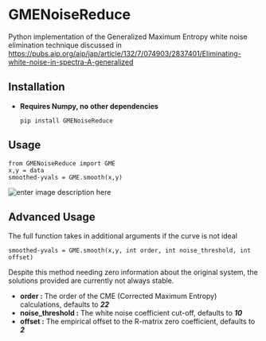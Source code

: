 # GMENoiseReduce

Python implementation of the Generalized Maximum Entropy white noise elimination technique discussed in https://pubs.aip.org/aip/jap/article/132/7/074903/2837401/Eliminating-white-noise-in-spectra-A-generalized

## Installation
	

 - **Requires Numpy, no other dependencies**

	`pip install GMENoiseReduce`

## Usage

    from GMENoiseReduce import GME
    x,y = data
    smoothed-yvals = GME.smooth(x,y)
  ![enter image description here](https://cdn.discordapp.com/attachments/282563337437315082/1198035188572246158/pt7tA2Qe8HMAAAAASUVORK5CYII.png?ex=679611f7&is=6794c077&hm=72fcd066c1f2adbd7cbccaa9ca63cd68f2ec800e72b1ab8e9089e33d2b4dcc5d&)
## Advanced Usage
The full function takes in additional arguments if the curve is not ideal 

    smoothed-yvals = GME.smooth(x,y, int order, int noise_threshold, int offset)

 Despite this method needing zero information about the original system,  the solutions provided are currently not always stable. 

 - **order :**  The order of the CME (Corrected Maximum Entropy) calculations, defaults to ***22***
 - **noise_threshold :** The white noise coefficient cut-off, defaults to ***10***
 - **offset :** The empirical offset to the R-matrix zero coefficient, defaults to ***2***

